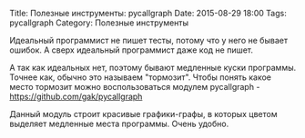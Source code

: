 Title: Полезные инструменты: pycallgraph
Date: 2015-08-29 18:00
Tags: pycallgraph
Category: Полезные инструменты

Идеальный программист не пишет тесты, потому что у него не бывает ошибок. А сверх идеальный программист даже код не пишет. 

А так как идеальных нет, поэтому бывают медленные куски программы. Точнее как, обычно это называем "тормозит". Чтобы понять какое место тормозит можно воспользоваться модулем pycallgraph - https://github.com/gak/pycallgraph

Данный модуль строит красивые графики-графы, в которых цветом выделяет медленные места программы. Очень удобно.
